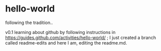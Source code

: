 # hello-world
following the tradition..

v0.1
learning about github by following instructions in 
https://guides.github.com/activities/hello-world/ ; 
I just created a branch called readme-edits
and here I am, editing the readme.md. 

